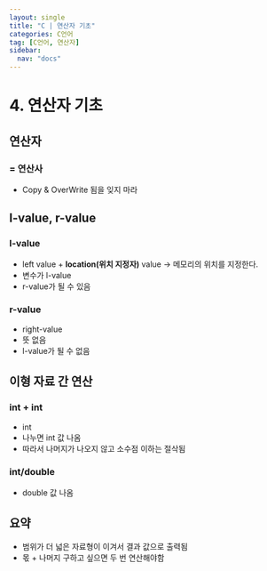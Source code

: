 ```yaml
---
layout: single
title: "C | 연산자 기초"
categories: C언어
tag: [C언어, 연산자]
sidebar:
  nav: "docs"
---
```


# 4. 연산자 기초

## 연산자

### = 연산사

- Copy & OverWrite 됨을 잊지 마라

## l-value, r-value

### l-value

- left value + **location(위치 지정자)** value → 메모리의 위치를 지정한다.
- 변수가 l-value
- r-value가 될 수 있음

### r-value

- right-value
- 뜻 없음
- l-value가 될 수 없음

## 이형 자료 간 연산

### int + int

- int
- 나누면 int 값 나옴
- 따라서 나머지가 나오지 않고 소수점 이하는 절삭됨

### int/double

- double 값 나옴

## 요약

- 범위가 더 넓은 자료형이 이겨서 결과 값으로 출력됨
- 몫 + 나머지 구하고 싶으면 두 번 연산해야함